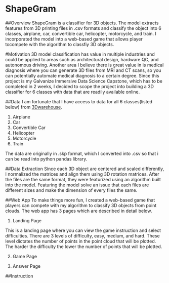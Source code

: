 # ShapeGram
##Overview
ShapeGram is a classifier for 3D objects. The model extracts features from 3D printing files in .csv formats and classify the object into 6 classes, airplane, car, convertible car, helicopter, motorcycle, and train. I incorporated the model into a web-based game that allows player tocompete with the algorithm to classfiy 3D objects.

#Motivation
3D model classification has value in multiple industries and could be applied to areas such as architectural design, hardware QC, 
and autonomous driving. Another area I believe there is great value in is medical diagnosis where you can generate 3D files from MRI and CT scans, so you can potentially automate medical diagnosis to a certain degree. 
Since this project is my Galvanize Immersive Data Science Capstone, which has to be completed in 2 weeks, I decided to scope the project into building a 3D classifier for 6 classes with data that are readily available online.

##Data 
I am fortunate that I have access to data for all 6 classes(listed below) from [3Dwarehouse](https://3dwarehouse.sketchup.com/?hl=en).

1. Airplane
2. Car
3. Convertible Car
4. Helicopter
5. Motorcycle
6. Train

The data are originally in .skp format, which I converted into .csv so that i can be read into python pandas library. 

##Data Extraction
Since each 3D object are centered and scaled differently, I normalized the matrices and align them using 3D rotation matrices.
After the files are the same format, they were featurized using an algorithm built into the model. Featuring the model solve an issue that each files are different sizes and make the dimension of every files the same.

##Web App
To make things more fun, I created a web-based game that players can compete with my algorithm to classify 3D objects from point clouds. The web app has 3 pages which are described in detail below.
1. Landing Page

This is a landing page where you can view the game instruction and select difficulties. There are 3 levels of difficulty, easy, medium, and hard. These level dictates the number of points in the point cloud that will be plotted. The harder the difficulty the lower the number of points that will be plotted.

2. Game Page

3. Answer Page

##Instruction

